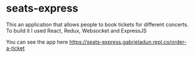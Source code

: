 # seats-express

This an application that allows people to book tickets for different concerts.
To build it I used React, Redux, Websocket and ExpressJS

You can see the app here
https://seats-express.gabrieladun.repl.co/order-a-ticket 
